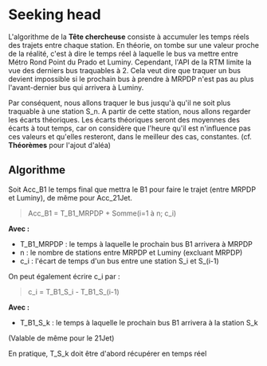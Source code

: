 # Seeking head

L'algorithme de la **Tête chercheuse** consiste à accumuler les temps réels des trajets entre chaque station.
En théorie, on tombe sur une valeur proche de la réalité, c'est à dire le temps réel à laquelle le bus va mettre entre Métro Rond Point du Prado et Luminy. Cependant, l'API de la RTM limite la vue des derniers bus traquables à 2. Cela veut dire que traquer un bus devient impossible si le prochain bus à prendre à MRPDP n'est pas au plus l'avant-dernier bus qui arrivera à Luminy.

Par conséquent, nous allons traquer le bus jusqu'à qu'il ne soit plus traquable à une station S_n. A partir de cette station, nous allons regarder les écarts théoriques. Les écarts théoriques seront des moyennes des écarts à tout temps, car on considère que l'heure qu'il est n'influence pas ces valeurs et qu'elles resteront, dans le meilleur des cas, constantes. (cf. **Théorèmes** pour l'ajout d'aléa)

## Algorithme

Soit Acc_B1 le temps final que mettra le B1 pour faire le trajet (entre MRPDP et Luminy), de même pour Acc_21Jet.

> Acc_B1 = T_B1_MRPDP + Somme(i=1 à n; c_i)

__Avec :__
- T_B1_MRPDP : le temps à laquelle le prochain bus B1 arrivera à MRPDP
- n : le nombre de stations entre MRPDP et Luminy (excluant MRPDP)
- c_i : l'écart de temps d'un bus entre une station S_i et S_(i-1)

On peut également écrire c_i par :

> c_i = T_B1_S_i - T_B1_S_(i-1)

__Avec :__
- T_B1_S_k : le temps à laquelle le prochain bus B1 arrivera à la station S_k

(Valable de même pour le 21Jet)

En pratique, T_S_k doit être d'abord récupérer en temps réel